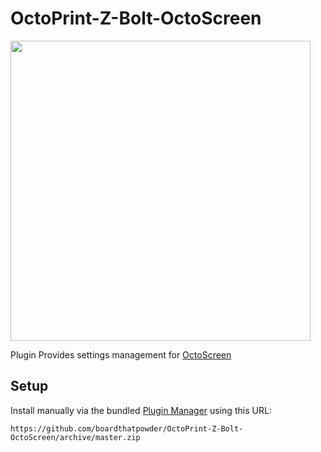 # OctoPrint-Z-Bolt-OctoScreen

<img width="480" src="https://user-images.githubusercontent.com/390214/69477910-07fb0600-0dfd-11ea-95be-46facb3328ba.png" />

Plugin Provides settings management for [OctoScreen](https://github.com/boardthatpowder/OctoScreen)

## Setup

Install manually via the bundled [Plugin Manager](https://plugins.octoprint.org/help/installation/)
using this URL:

    https://github.com/boardthatpowder/OctoPrint-Z-Bolt-OctoScreen/archive/master.zip



